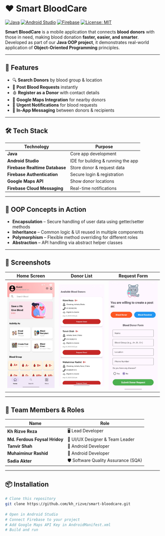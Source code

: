 # ❤️ Smart BloodCare  

[![Java](https://img.shields.io/badge/Java-ED8B00?style=for-the-badge&logo=openjdk&logoColor=white)]()
[![Android Studio](https://img.shields.io/badge/Android%20Studio-3DDC84?style=for-the-badge&logo=android-studio&logoColor=white)]()
[![Firebase](https://img.shields.io/badge/Firebase-FFCA28?style=for-the-badge&logo=firebase&logoColor=black)]()
[![License: MIT](https://img.shields.io/badge/License-MIT-blue.svg?style=for-the-badge)]()

**Smart BloodCare** is a mobile application that connects **blood donors** with those in need, making blood donation **faster, easier, and smarter**.  
Developed as part of our **Java OOP project**, it demonstrates real-world application of **Object-Oriented Programming** principles.

---

## 🚀 Features  

- 🔍 **Search Donors** by blood group & location  
- 📢 **Post Blood Requests** instantly  
- 🩸 **Register as a Donor** with contact details  
- 📍 **Google Maps Integration** for nearby donors  
- 🔔 **Urgent Notifications** for blood requests  
- 💬 **In-App Messaging** between donors & recipients  

---

## 🛠️ Tech Stack  

| Technology     | Purpose |
|----------------|---------|
| **Java**       | Core app development |
| **Android Studio** | IDE for building & running the app |
| **Firebase Realtime Database** | Store donor & request data |
| **Firebase Authentication** | Secure login & registration |
| **Google Maps API** | Show donor locations |
| **Firebase Cloud Messaging** | Real-time notifications |

---

## 🎯 OOP Concepts in Action  

- **Encapsulation** – Secure handling of user data using getter/setter methods  
- **Inheritance** – Common logic & UI reused in multiple components  
- **Polymorphism** – Flexible method overriding for different roles  
- **Abstraction** – API handling via abstract helper classes  

---

## 📸 Screenshots  

| Home Screen | Donor List | Request Form |
|-------------|------------|--------------|
![Home](assets/home.png) | ![Donor List](assets/donor_list.png) | ![Request Form](assets/request_form.png) |

---

## 👥 Team Members & Roles  

| Name                        | Role                              |
|-----------------------------|-----------------------------------|
| **Kh Rizve Reza**                   | 🖥️ Lead Developer                 |
| **Md. Ferdous Foysal Hridoy**   | 🎨 UI/UX Designer & Team Leader    |
| **Tanvir Shah**             | 📱 Android Developer              |
| **Muhaiminur Rashid**       | 📱 Android Developer              |
| **Sadia Akter**             | 🛡️ Software Quality Assurance (SQA)|

---

## 📦 Installation  

```bash
# Clone this repository
git clone https://github.com/kh_rizve/smart-bloodcare.git

# Open in Android Studio
# Connect Firebase to your project
# Add Google Maps API Key in AndroidManifest.xml
# Build and run
